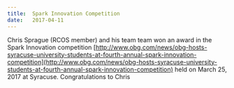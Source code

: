 ```yaml
---
title:  Spark Innovation Competition
date:   2017-04-11
---
```


Chris Sprague (RCOS member) and his team team won an award in the Spark Innovation competition [http://www.obg.com/news/obg-hosts-syracuse-university-students-at-fourth-annual-spark-innovation-competition](http://www.obg.com/news/obg-hosts-syracuse-university-students-at-fourth-annual-spark-innovation-competition) held on March 25, 2017 at Syracuse. Congratulations to Chris
  